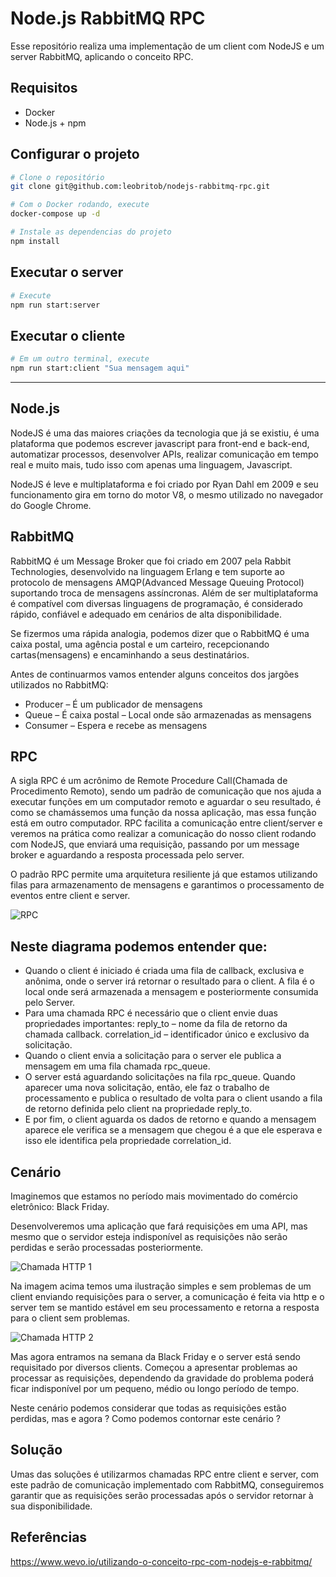 # Node.js RabbitMQ RPC
Esse repositório realiza uma implementação de um client com NodeJS e um server RabbitMQ, aplicando o conceito RPC.

## Requisitos
* Docker
* Node.js + npm

## Configurar o projeto
```bash
# Clone o repositório
git clone git@github.com:leobritob/nodejs-rabbitmq-rpc.git

# Com o Docker rodando, execute
docker-compose up -d

# Instale as dependencias do projeto
npm install
```

## Executar o server
```bash
# Execute
npm run start:server
```

## Executar o cliente
```bash
# Em um outro terminal, execute
npm run start:client "Sua mensagem aqui"
```

___
## Node.js
NodeJS é uma das maiores criações da tecnologia que já se existiu, é uma plataforma que podemos escrever javascript para front-end e back-end, automatizar processos, desenvolver APIs, realizar comunicação em tempo real e muito mais, tudo isso com apenas uma linguagem, Javascript.

NodeJS é leve e multiplataforma e foi criado por Ryan Dahl em 2009 e seu funcionamento gira em torno do motor V8, o mesmo utilizado no navegador do Google Chrome.

## RabbitMQ
RabbitMQ é um Message Broker que foi criado em 2007 pela Rabbit Technologies, desenvolvido na linguagem Erlang e tem suporte ao protocolo de mensagens AMQP(Advanced Message Queuing Protocol) suportando troca de mensagens assíncronas. Além de ser multiplataforma é compatível com diversas linguagens de programação, é considerado rápido, confiável e adequado em cenários de alta disponibilidade.

Se fizermos uma rápida analogia, podemos dizer que o RabbitMQ é uma caixa postal, uma agência postal e um carteiro, recepcionando cartas(mensagens) e encaminhando a seus destinatários.

Antes de continuarmos vamos entender alguns conceitos dos jargões utilizados no RabbitMQ:

* Producer – É um publicador de mensagens
* Queue – É caixa postal – Local onde são armazenadas as mensagens
* Consumer – Espera e recebe as mensagens

## RPC
A sigla RPC é um acrônimo de Remote Procedure Call(Chamada de Procedimento Remoto), sendo um padrão de comunicação que nos ajuda a executar funções em um computador remoto e aguardar o seu resultado, é como se chamássemos uma função da nossa aplicação, mas essa função está em outro computador. RPC facilita a comunicação entre client/server e veremos na prática como realizar a comunicação do nosso client rodando com NodeJS, que enviará uma requisição, passando por um message broker e aguardando a resposta processada pelo server.

O padrão RPC permite uma arquitetura resiliente já que estamos utilizando filas para armazenamento de mensagens e garantimos o processamento de eventos entre client e server.

![RPC](https://lh6.googleusercontent.com/_JvqVGQx6mSv6k-Bj1HSZ8541U8fdQrZwkHov957MywJpT4GAvip56pgFIqtNkOqVcJ7jgxMlydUhJLqZnNMqZ-Zp8A1p6x5NgTAkb5fyKksX5QZtz7GACh6X2JVJz_GPBmaEeq- "RPC")

## Neste diagrama podemos entender que:

* Quando o client é iniciado é criada uma fila de callback, exclusiva e anônima, onde o server irá retornar o resultado para o client. A fila é o local onde será armazenada a mensagem e posteriormente consumida pelo Server.
* Para uma chamada RPC é necessário que o client envie duas propriedades importantes:
reply_to – nome da fila de retorno da chamada callback.
correlation_id – identificador único e exclusivo da solicitação.
* Quando o client envia a solicitação para o server ele publica a mensagem em uma fila chamada rpc_queue.
* O server está aguardando solicitações na fila rpc_queue. Quando aparecer uma nova solicitação, então, ele faz o trabalho de processamento e publica o resultado de volta para o client usando a fila de retorno definida pelo client na propriedade reply_to.
* E por fim, o client aguarda os dados de retorno e quando a mensagem aparece ele verifica se a mensagem que chegou é a que ele esperava e isso ele identifica pela propriedade correlation_id.

## Cenário
Imaginemos que estamos no período mais movimentado do comércio eletrônico: Black Friday.

Desenvolveremos uma aplicação que fará requisições em uma API, mas mesmo que o servidor esteja indisponível as requisições não serão perdidas e serão processadas posteriormente.

![Chamada HTTP 1](https://lh5.googleusercontent.com/Rxhwair_N96VX-n2208k9_kuoZ21Q83EaNzrhtYdxpmPRGb8NBGbBA1n3xaKWgW04hsjPj3hQE63Da6o84up9D7IXhOLTDXs0pDv9L12biBAlN1PpIKxF1rjegZwhfMifJiAPTrm "Chamada HTTP 1")

Na imagem acima temos uma ilustração simples e sem problemas de um client enviando requisições para o server, a comunicação é feita via http e o server tem se mantido estável em seu processamento e retorna a resposta para o client sem problemas.

![Chamada HTTP 2](https://lh6.googleusercontent.com/HyOLXIhQXhn5R6m3JkdAjdpd9dkBt0q_SDDkGaFqTAc-AgLsultO_HHkwMZ_IgBcru6nrf8gqQKwrQwJ0LmeH2LPxnQLIFf0CBx3kWfS4r6T7Enm4SKdsG5GMZ5MoljfmFayeV7z "Chamada HTTP 2")

Mas agora entramos na semana da Black Friday e o server está sendo requisitado por diversos clients. Começou a apresentar problemas ao processar as requisições, dependendo da gravidade do problema poderá ficar indisponível por um pequeno, médio ou longo período de tempo.

Neste cenário podemos considerar que todas as requisições estão perdidas, mas e agora ? Como podemos contornar este cenário ?

## Solução
Umas das soluções é utilizarmos chamadas RPC entre client e server, com este padrão de comunicação implementado com RabbitMQ, conseguiremos garantir que as requisições serão processadas após o servidor retornar à sua disponibilidade.

## Referências
https://www.wevo.io/utilizando-o-conceito-rpc-com-nodejs-e-rabbitmq/